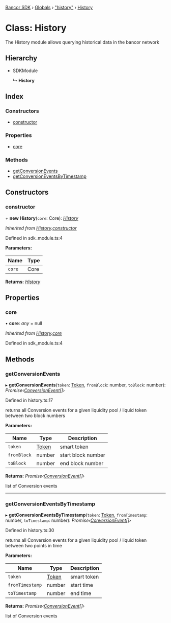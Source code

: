 [Bancor SDK](../README.md) › [Globals](../globals.md) › ["history"](../modules/_history_.md) › [History](_history_.history.md)

# Class: History

The History module allows querying historical data in the bancor network

## Hierarchy

* SDKModule

  ↳ **History**

## Index

### Constructors

* [constructor](_history_.history.md#constructor)

### Properties

* [core](_history_.history.md#core)

### Methods

* [getConversionEvents](_history_.history.md#getconversionevents)
* [getConversionEventsByTimestamp](_history_.history.md#getconversioneventsbytimestamp)

## Constructors

###  constructor

\+ **new History**(`core`: Core): *[History](_history_.history.md)*

*Inherited from [History](_history_.history.md).[constructor](_history_.history.md#constructor)*

Defined in sdk_module.ts:4

**Parameters:**

Name | Type |
------ | ------ |
`core` | Core |

**Returns:** *[History](_history_.history.md)*

## Properties

###  core

• **core**: *any* = null

*Inherited from [History](_history_.history.md).[core](_history_.history.md#core)*

Defined in sdk_module.ts:4

## Methods

###  getConversionEvents

▸ **getConversionEvents**(`token`: [Token](../interfaces/_types_.token.md), `fromBlock`: number, `toBlock`: number): *Promise‹[ConversionEvent](../interfaces/_types_.conversionevent.md)[]›*

Defined in history.ts:17

returns all Conversion events for a given liquidity pool / liquid token between two block numbers

**Parameters:**

Name | Type | Description |
------ | ------ | ------ |
`token` | [Token](../interfaces/_types_.token.md) | smart token |
`fromBlock` | number | start block number |
`toBlock` | number | end block number  |

**Returns:** *Promise‹[ConversionEvent](../interfaces/_types_.conversionevent.md)[]›*

list of Conversion events

___

###  getConversionEventsByTimestamp

▸ **getConversionEventsByTimestamp**(`token`: [Token](../interfaces/_types_.token.md), `fromTimestamp`: number, `toTimestamp`: number): *Promise‹[ConversionEvent](../interfaces/_types_.conversionevent.md)[]›*

Defined in history.ts:30

returns all Conversion events for a given liquidity pool / liquid token between two points in time

**Parameters:**

Name | Type | Description |
------ | ------ | ------ |
`token` | [Token](../interfaces/_types_.token.md) | smart token |
`fromTimestamp` | number | start time |
`toTimestamp` | number | end time  |

**Returns:** *Promise‹[ConversionEvent](../interfaces/_types_.conversionevent.md)[]›*

list of Conversion events
